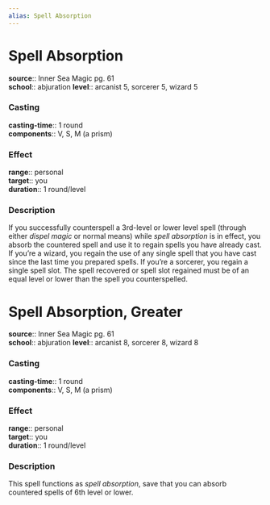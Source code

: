 ```yaml
---
alias: Spell Absorption
---
```


# Spell Absorption 

**source**:: Inner Sea Magic pg. 61  
**school**:: abjuration
**level**:: arcanist 5, sorcerer 5, wizard 5

### Casting 

**casting-time**:: 1 round  
**components**:: V, S, M (a prism)

### Effect 

**range**:: personal  
**target**:: you  
**duration**:: 1 round/level

### Description 

If you successfully counterspell a 3rd-level or lower level spell (through either *dispel magic* or normal means) while *spell absorption* is in effect, you absorb the countered spell and use it to regain spells you have already cast. If you’re a wizard, you regain the use of any single spell that you have cast since the last time you prepared spells. If you’re a sorcerer, you regain a single spell slot. The spell recovered or spell slot regained must be of an equal level or lower than the spell you counterspelled.

# Spell Absorption, Greater 

**source**:: Inner Sea Magic pg. 61  
**school**:: abjuration
**level**:: arcanist 8, sorcerer 8, wizard 8

### Casting 

**casting-time**:: 1 round  
**components**:: V, S, M (a prism)

### Effect 

**range**:: personal  
**target**:: you  
**duration**:: 1 round/level

### Description 

This spell functions as *spell absorption*, save that you can absorb countered spells of 6th level or lower.
